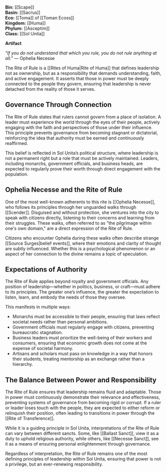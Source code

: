 **Bin:** [[Scape]]  
**Basin:** [[Sacrus]]  
**Eco:** [[Toma]] of [[Toman Ecoss]]  
**Kingdom:** [[Huma]]  
**Phylum:** [[Asceptim]]  
**Class:** [[Sol Unita]]

**Artifact**

_"If you do not understand that which you rule, you do not rule anything at all."_ — Ophelia Necesse

The Rite of Rule is a [[Rites of Huma|Rite of Huma]] that defines leadership not as ownership, but as a responsibility that demands understanding, faith, and active engagement. It asserts that those in power must be deeply connected to the people they govern, ensuring that leadership is never detached from the reality of those it serves.

## Governance Through Connection

The Rite of Rule states that rulers cannot govern from a place of isolation. A leader must experience the world through the eyes of their people, actively engaging with the faith and perspectives of those under their influence. This principle prevents governance from becoming stagnant or dictatorial, reinforcing the idea that authority must be earned and continuously reaffirmed.

This belief is reflected in Sol Unita’s political structure, where leadership is not a permanent right but a role that must be actively maintained. Leaders, including monarchs, government officials, and business heads, are expected to regularly prove their worth through direct engagement with the population.

## Ophelia Necesse and the Rite of Rule

One of the most well-known adherents to this rite is [[Ophelia Necesse]], who follows its principles through her unguarded walks through [[Scender]]. Disguised and without protection, she ventures into the city to speak with citizens directly, listening to their concerns and learning from their struggles. These walks, often referred to as "the pilgrimage within one's own domain," are a direct expression of the Rite of Rule.

Citizens who encounter Ophelia during these walks often describe strange [[Source Surges|belief events]], where their emotions and clarity of thought are subtly influenced. Whether this is a psychological phenomenon or an aspect of her connection to the divine remains a topic of speculation.

## Expectations of Authority

The Rite of Rule applies beyond royalty and government officials. Any position of leadership—whether in politics, business, or craft—must adhere to its principles. The greater one’s influence, the greater the expectation to listen, learn, and embody the needs of those they oversee.

This manifests in multiple ways:

- Monarchs must be accessible to their people, ensuring that laws reflect societal needs rather than personal ambitions.
- Government officials must regularly engage with citizens, preventing bureaucratic stagnation.
- Business leaders must prioritize the well-being of their workers and consumers, ensuring that economic growth does not come at the expense of societal harmony.
- Artisans and scholars must pass on knowledge in a way that honors their students, treating mentorship as an exchange rather than a hierarchy.

## The Balance Between Power and Responsibility

The Rite of Rule ensures that leadership remains fluid and adaptable. Those in power must continuously demonstrate their relevance and effectiveness, preventing systems of governance from becoming rigid or corrupt. If a ruler or leader loses touch with the people, they are expected to either reform or relinquish their position, often leading to transitions in power through the [[Rite of Transference]].

While it is a guiding principle in Sol Unita, interpretations of the Rite of Rule can vary between different sancts. Some, like [[Ballast Sanct]], view it as a duty to uphold religious authority, while others, like [[Necesse Sanct]], see it as a means of ensuring personal enlightenment through governance.

Regardless of interpretation, the Rite of Rule remains one of the most defining principles of leadership within Sol Unita, ensuring that power is not a privilege, but an ever-renewing responsibility.
